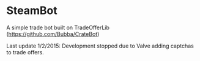 # SteamBot

A simple trade bot built on TradeOfferLib (https://github.com/Bubba/CrateBot)

Last update 1/2/2015: Development stopped due to Valve adding captchas to trade offers.
